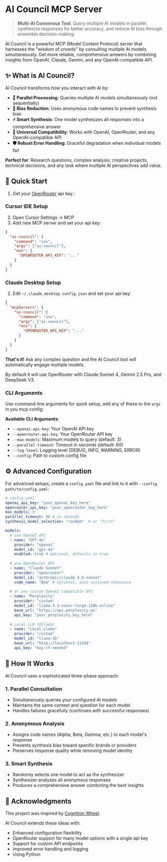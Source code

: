 # AI Council MCP Server

> **Multi-AI Consensus Tool**: Query multiple AI models in parallel, synthesize responses for better accuracy, and reduce AI bias through ensemble decision-making.

AI Council is a powerful MCP (Model Context Protocol) server that harnesses the "wisdom of crowds" by consulting multiple AI models simultaneously. Get more reliable, comprehensive answers by combining insights from OpenAI, Claude, Gemini, and any OpenAI-compatible API.

## ✨ What is AI Council?

AI Council transforms how you interact with AI by:

- **🔄 Parallel Processing**: Queries multiple AI models simultaneously (not sequentially)
- **🎯 Bias Reduction**: Uses anonymous code names to prevent synthesis bias
- **⚡ Smart Synthesis**: One model synthesizes all responses into a comprehensive answer
- **🔧 Universal Compatibility**: Works with OpenAI, OpenRouter, and any OpenAI-compatible API
- **🛡️ Robust Error Handling**: Graceful degradation when individual models fail

**Perfect for**: Research questions, complex analysis, creative projects, technical decisions, and any task where multiple AI perspectives add value.

## 🚀 Quick Start

1. Get your [OpenRouter](https://openrouter.ai/) api key.:

### Cursor IDE Setup

2. Open Cursor Settings → MCP
3. Add new MCP server and set your api key:

```json
{
  "ai-council": {
    "command": "uvx",
    "args": ["ai-council"],
    "env": {
      "OPENROUTER_API_KEY": "..."
    }
  }
}
```

### Claude Desktop Setup

2. Edit `~/.claude_desktop_config.json` and set your api key:

```json
{
  "mcpServers": {
    "ai-council": {
      "command": "uvx",
      "args": ["ai-council"],
      "env": {
        "OPENROUTER_API_KEY": "..."
      }
    }
  }
}
```

**That's it!** Ask any complex question and the AI Council tool will automatically engage multiple models. 

By default it will use OpenRouter with Claude Sonnet 4, Gemini 2.5 Pro, and DeepSeek V3.

### CLI Arguments

Use command-line arguments for quick setup, add any of these to the `args` in you mcp config:

**Available CLI Arguments**:
- `--openai-api-key`: Your OpenAI API key
- `--openrouter-api-key`: Your OpenRouter API key  
- `--max-models`: Maximum models to query (default: 3)
- `--parallel-timeout`: Timeout in seconds (default: 60)
- `--log-level`: Logging level (DEBUG, INFO, WARNING, ERROR)
- `--config`: Path to custom config file

## ⚙️ Advanced Configuration

For advanced setups, create a `config.yaml` file and link to it with `--config path/to/config.yaml`:

```yaml
# config.yaml
openai_api_key: "your_openai_key_here"
openrouter_api_key: "your_openrouter_key_here"
max_models: 3
parallel_timeout: 90 # in seconds
synthesis_model_selection: "random"  # or "first"

models:
  # use OpenAI API
  - name: "GPT-4o"
    provider: "openai" 
    model_id: "gpt-4o"
    enabled: true # optional, defaults to true
    
  # use OpenRouter API
  - name: "Claude Sonnet"
    provider: "openrouter"
    model_id: "anthropic/claude-3.5-sonnet"
    code_name: "Bob" # optional, auto assigned otherwise
  
  # or any custom OpenAI compatible API
  - name: "Perplexity"
    provider: "custom"
    model_id: "llama-3.1-sonar-large-128k-online"
    base_url: "https://api.perplexity.ai"
    api_key: "your_perplexity_key_here"
    
  # Local LLM (Ollama)
  - name: "Local Llama"
    provider: "custom" 
    model_id: "llama-3b"
    base_url: "http://localhost:11434"
    api_key: "key-if-needed"
```

## 📖 How It Works

AI Council uses a sophisticated three-phase approach:

### 1. **Parallel Consultation** 
- Simultaneously queries your configured AI models
- Maintains the same context and question for each model
- Handles failures gracefully (continues with successful responses)

### 2. **Anonymous Analysis**
- Assigns code names (Alpha, Beta, Gamma, etc.) to each model's response
- Prevents synthesis bias toward specific brands or providers
- Preserves response quality while removing model identity

### 3. **Smart Synthesis**
- Randomly selects one model to act as the synthesizer
- Synthesizer analyzes all anonymous responses
- Produces a comprehensive answer combining the best insights

## 🤝 Acknowledgments

This project was inspired by [Cognition Wheel](https://github.com/Hormold/cognition-wheel).

AI Council extends these ideas with:
- Enhanced configuration flexibility  
- OpenRouter support for many model options with a single api key
- Support for custom API endpoints
- Improved error handling and logging
- Using Python

